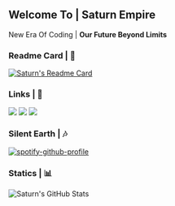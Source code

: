 <!DOCTYPE html>
<html>
  
  <h2>Welcome To | <b>Saturn Empire</b></h2>
  <p>New Era Of Coding | <b>Our Future Beyond Limits</b></p>

  <h3>Readme Card | 📜</h3>
  
[![Saturn's Readme Card](https://github-readme-stats.vercel.app/api/pin/?username=anuraghazra&repo=github-readme-stats&bg_color=0B0B0B&border_color=2E2E2E&title_color=FF0051&text_color=FFF&)](https://github.com/anuraghazra/github-readme-stats)
  
  <h3><b>Links | 🔗</b></h3>
    
   <a href="https://open.spotify.com/user/zzykeijuuo3t2kpl6grmgo6gy" target="blank_">
    <img src="https://img.shields.io/badge/-Spotify-00FFAA?logo=spotify&logoColor=white&logoWidth=25"></a>
   <a href="https://steamcommunity.com/id/saturntr/" target="blank_">
    <img src="https://img.shields.io/badge/-Steam-0B0B0B?logo=steam&logoColor=white&logoWidth=25"></a>
    <a href="https://www.instagram.com/mstfyvzk" target="blank_">
    <img src="https://img.shields.io/badge/-Instagram-FD05A0?logo=instagram&logoColor=white&logoWidth=25"></a>
   <br>

  <h3>Silent Earth | 🎶</h3>
   
   [![spotify-github-profile](https://spotify-github-profile.vercel.app/api/view?uid=zzykeijuuo3t2kpl6grmgo6gy&cover_image=true&theme=default&show_offline=true&border_color=2e2e2e&background_color=171717&interchange=false&bar_color=08f000)](https://github.com/kittinan/spotify-github-profile)
   
  <h3><b>Statics | 📊</b></h3>
    
  ![Saturn's GitHub Stats](https://github-readme-stats.vercel.app/api?username=mrsxturn&show_icons=true&icon_color=FF0051&bg_color=171717&border_color=2e2e2e&title_color=FF0051&text_color=FFF)
   
</html>
